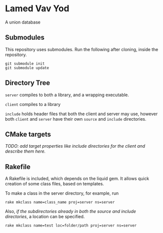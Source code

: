 # Lamed Vav Yod

A union database


## Submodules

This repository uses submodules. Run the following after cloning, inside the repository.

    git submodule init
    git submodule update


## Directory Tree

`server` compiles to both a library, and a wrapping executable.

`client` compiles to a library

`include` holds header files that both the client and server may use,
however both `client` and `server` have their own `source` and `include`
directories.

## CMake targets

_TODO: add target properties like include directories for the client
and describe them here._

## Rakefile

A Rakefile is included, which depends on the liquid gem.
It allows quick creation of some class files, based on templates.

To make a class in the server directory, for example, run

    rake mkclass name=class_name proj=server ns=server

Also, _if the subdirectories already in both the source and include directories_, a location can be specified.

    rake mkclass name=test loc=folder/path proj=server ns=server


